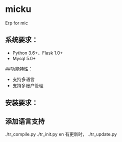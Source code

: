 # micku
Erp for mic

## 系统要求：
- Python 3.6+、Flask 1.0+
- Mysql 5.0+


##功能特性：
- 支持多语言
- 支持多账户管理

## 安装要求：

## 添加语言支持
./tr_compile.py
./tr_init.py en
有更新时，
./tr_update.py